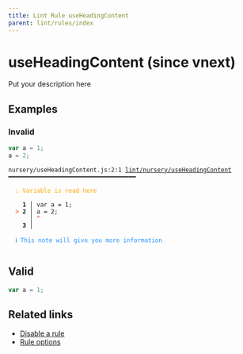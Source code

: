```yaml
---
title: Lint Rule useHeadingContent
parent: lint/rules/index
---
```


# useHeadingContent (since vnext)

Put your description here

## Examples

### Invalid

```jsx
var a = 1;
a = 2;
```

<pre class="language-text"><code class="language-text">nursery/useHeadingContent.js:2:1 <a href="https://docs.rome.tools/lint/rules/useHeadingContent">lint/nursery/useHeadingContent</a> ━━━━━━━━━━━━━━━━━━━━━━━━━━━━━━━━━━━━

<strong><span style="color: Orange;">  </span></strong><strong><span style="color: Orange;">⚠</span></strong> <span style="color: Orange;">Variable is read here</span>
  
    <strong>1 │ </strong>var a = 1;
<strong><span style="color: Tomato;">  </span></strong><strong><span style="color: Tomato;">&gt;</span></strong> <strong>2 │ </strong>a = 2;
   <strong>   │ </strong><strong><span style="color: Tomato;">^</span></strong>
    <strong>3 │ </strong>
  
<strong><span style="color: rgb(38, 148, 255);">  </span></strong><strong><span style="color: rgb(38, 148, 255);">ℹ</span></strong> <span style="color: rgb(38, 148, 255);">This note will give you more information</span>
  
</code></pre>

## Valid

```jsx
var a = 1;
```

## Related links

- [Disable a rule](/linter/#disable-a-lint-rule)
- [Rule options](/linter/#rule-options)
